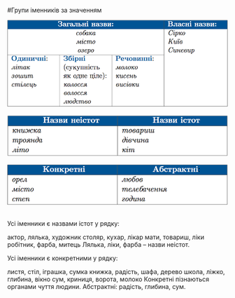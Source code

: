 #Групи iменникiв за значенням

<div class="center">
<img src="../pics/5/1.png" width="700px" class="center"/>
</div>
<br>


<div class="center">
<img src="../pics/5/2.png" width="700px" class="center"/>
</div>
<br>


<div class="center">
<img src="../pics/5/3.png" width="700px" class="center"/>
</div>


<br>
<quiz correctLabel="correct" incorrectLabel="incorrect" checkLabel="check">
    <question text="">
       <p>Усі іменники є назвами істот у рядку:</p>
        <answer>актор, лялька, художник</answer>
        <answer correct>столяр, кухар, лікар</answer>
        <answer>мати, товариш, ліки</answer>
        <answer>робітник, фарба, митець</answer>
        <explanation>
     Лялька, ліки, фарба – назви неістот.
        <explanation>
    </question>
</quiz>


<br>
<quiz correctLabel="correct" incorrectLabel="incorrect" checkLabel="check">
    <question text="">
       <p>Усі іменники є конкретними у рядку:</p>
      <answer correct> листя, стіл, іграшка, сумка</answer>
        <answer>книжка, радість, шафа, дерево</answer>
        <answer>школа, ліжко, глибина, вікно</answer>
        <answer>сум, криниця, ворота, молоко </answer>
        <explanation>
        Конкретні пізнаються органами чуття людини. Абстрактні: радість, глибина, сум.
        </explanation>
    </question>
</quiz>